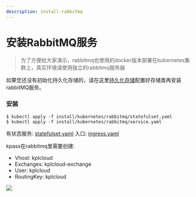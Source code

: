 ```yaml
---
description: install-rabbitmq
---
```


# 安装RabbitMQ服务

> 为了方便给大家演示，rabbitmq也使用的docker版本部署在kubernetes集群上，真实环境请使用独立的rabbitmq服务器

如果您还没有初始化持久化存储的，请在这里[持久化存储](storage.md)配置好存储类再安装rabbitMQ服务。

### 安装

```text
$ kubectl apply -f install/kubernetes/rabbitmq/statefulset.yaml
$ kubectl apply -f install/kubernetes/rabbitmq/service.yaml
```

有状态服务: [statefulset.yaml](../../install/kubernetes/rabbitmq/statefulset.yaml) 入口: [ingress.yaml](../../install/kubernetes/rabbitmq/ingress.yaml)

kpass在rabbitmq里需要创建:

* Vhost: kplcloud
* Exchanges: kplcloud-exchange
* User: kplcloud
* RoutingKey: kplcloud

![](http://source.qiniu.cnd.nsini.com/images/2019/07/96/fe/b6/20190723-82ddfef524db68edb29dc7f4fe5962c7.jpeg?imageView2/2/w/1280/interlace/0/q/100)

